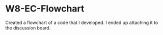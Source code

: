 # W8-EC-Flowchart

Created a flowchart of a code that I developed. 
I ended up attaching it to the discussion board.
